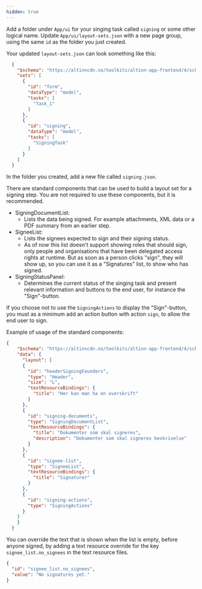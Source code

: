 ```yaml
---
hidden: true
---
```


Add a folder under `App/ui` for your singing task called `signing` or some other logical name.
Update `App/ui/layout-sets.json` with a new page group, using the same `id` as the folder you just created.

Your updated `layout-sets.json` can look something like this:

```json
  {
    "$schema": "https://altinncdn.no/toolkits/altinn-app-frontend/4/schemas/json/layout/layout-sets.schema.v1.json",
    "sets": [
      {
        "id": "form",
        "dataType": "model",
        "tasks": [
          "Task_1"
        ]
      },
      {
        "id": "signing",
        "dataType": "model",
        "tasks": [
          "SigningTask"
        ]
      }
    ]
  }
```

In the folder you created, add a new file called `signing.json`.

There are standard components that can be used to build a layout set for a signing step. You are not required to use these components, but it is recommended.

- SigningDocumentList:
  - Lists the data being signed. For example attachments, XML data or a PDF summary from an earlier step.
- SigneeList:
  - Lists the signees expected to sign and their signing status.
  - As of now this list doesn't support showing roles that should sign, only people and organisations that have been delegated access rights at runtime. But as soon as a person clicks "sign", they will show up, so you can use it as a "Signatures" list, to show who has signed.
- SigningStatusPanel: 
  - Determines the current status of the singing task and present relevant information and buttons to the end user, for instance the "Sign"-button.

If you choose not to use the `SigningActions` to display the "Sign"-button, you must as a minimum add an action button with action `sign`, to allow the end user to sign.

Example of usage of the standard components:

```json
{
    "$schema": "https://altinncdn.no/toolkits/altinn-app-frontend/4/schemas/json/layout/layout.schema.v1.json",
    "data": {
      "layout": [
      {
        "id": "headerSigningFounders",
        "type": "Header",
        "size": "L",
        "textResourceBindings": {
          "title": "Her kan man ha en overskrift"
        }
      },
      {
        "id": "signing-documents",
        "type": "SigningDocumentList",
        "textResourceBindings": {
          "title": "Dokumenter som skal signeres",
          "description": "Dokumenter som skal signeres beskrivelse"
        }
      },
      {
        "id": "signee-list",
        "type": "SigneeList",
        "textResourceBindings": {
          "title": "Signaturer"
        }
      },
      {
        "id": "signing-actions",
        "type": "SigningActions"
      }
    ]
    }
  }
```

You can override the text that is shown when the list is empty, before anyone signed, by adding a text resource override for the key `signee_list.no_signees` in the text resource files.
```json
{
  "id": "signee_list.no_signees",
  "value": "No signatures yet."
}
```